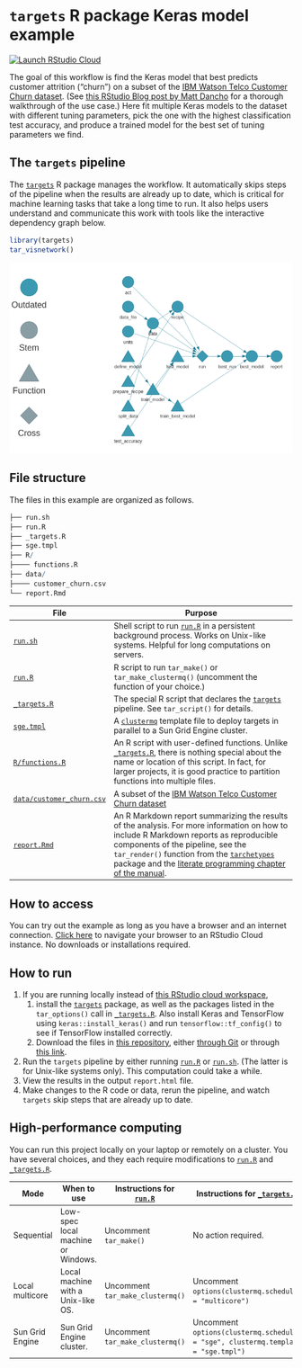 
# `targets` R package Keras model example

[![Launch RStudio
Cloud](https://img.shields.io/badge/RStudio-Cloud-blue)](https://rstudio.cloud/project/1430828/)

The goal of this workflow is find the Keras model that best predicts
customer attrition (“churn”) on a subset of the [IBM Watson Telco
Customer Churn
dataset](https://www.ibm.com/communities/analytics/watson-analytics-blog/predictive-insights-in-the-telco-customer-churn-data-set/).
(See [this RStudio Blog post by Matt
Dancho](https://blogs.rstudio.com/ai/posts/2018-01-11-keras-customer-churn/)
for a thorough walkthrough of the use case.) Here fit multiple Keras
models to the dataset with different tuning parameters, pick the one
with the highest classification test accuracy, and produce a trained
model for the best set of tuning parameters we find.

## The `targets` pipeline

The [`targets`](https://github.com/wlandau/targets) R package manages
the workflow. It automatically skips steps of the pipeline when the
results are already up to date, which is critical for machine learning
tasks that take a long time to run. It also helps users understand and
communicate this work with tools like the interactive dependency graph
below.

``` r
library(targets)
tar_visnetwork()
```

![](./images/graph.png)

## File structure

The files in this example are organized as follows.

``` r
├── run.sh
├── run.R
├── _targets.R
├── sge.tmpl
├── R/
├──── functions.R
├── data/
├──── customer_churn.csv
└── report.Rmd
```

| File                                                                                                      | Purpose                                                                                                                                                                                                                                                                                                                                                                                                     |
| --------------------------------------------------------------------------------------------------------- | ----------------------------------------------------------------------------------------------------------------------------------------------------------------------------------------------------------------------------------------------------------------------------------------------------------------------------------------------------------------------------------------------------------- |
| [`run.sh`](https://github.com/wlandau/targets-keras/blob/master/run.sh)                                   | Shell script to run [`run.R`](https://github.com/wlandau/targets-keras/blob/master/run.R) in a persistent background process. Works on Unix-like systems. Helpful for long computations on servers.                                                                                                                                                                                                         |
| [`run.R`](https://github.com/wlandau/targets-keras/blob/master/run.R)                                     | R script to run `tar_make()` or `tar_make_clustermq()` (uncomment the function of your choice.)                                                                                                                                                                                                                                                                                                             |
| [`_targets.R`](https://github.com/wlandau/targets-keras/blob/master/_targets.R)                           | The special R script that declares the [`targets`](https://github.com/wlandau/targets) pipeline. See `tar_script()` for details.                                                                                                                                                                                                                                                                            |
| [`sge.tmpl`](https://github.com/wlandau/targets-keras/blob/master/sge.tmpl)                               | A [`clustermq`](https://github.com/mschubert/clustermq) template file to deploy targets in parallel to a Sun Grid Engine cluster.                                                                                                                                                                                                                                                                           |
| [`R/functions.R`](https://github.com/wlandau/targets-keras/blob/master/R/functions.R)                     | An R script with user-defined functions. Unlike [`_targets.R`](https://github.com/wlandau/targets-keras/blob/master/_targets.R), there is nothing special about the name or location of this script. In fact, for larger projects, it is good practice to partition functions into multiple files.                                                                                                          |
| [`data/customer_churn.csv`](https://github.com/wlandau/targets-keras/blob/master/data/customer_churn.csv) | A subset of the [IBM Watson Telco Customer Churn dataset](https://www.ibm.com/communities/analytics/watson-analytics-blog/predictive-insights-in-the-telco-customer-churn-data-set/)                                                                                                                                                                                                                        |
| [`report.Rmd`](https://github.com/wlandau/targets-keras/blob/master/report.Rmd)                           | An R Markdown report summarizing the results of the analysis. For more information on how to include R Markdown reports as reproducible components of the pipeline, see the `tar_render()` function from the [`tarchetypes`](https://wlandau.github.io/tarchetypes) package and the [literate programming chapter of the manual](https://wlandau.github.io/targets-manual/files.html#literate-programming). |

## How to access

You can try out the example as long as you have a browser and an
internet connection. [Click
here](https://rstudio.cloud/project/1430828/) to navigate your browser
to an RStudio Cloud instance. No downloads or installations required.

## How to run

1.  If you are running locally instead of [this RStudio cloud
    workspace](https://rstudio.cloud/project/1430828/),
    1.  install the [`targets`](https://github.com/wlandau/targets)
        package, as well as the packages listed in the `tar_options()`
        call in
        [`_targets.R`](https://github.com/wlandau/targets-keras/blob/master/_targets.R).
        Also install Keras and TensorFlow using `keras::install_keras()`
        and run `tensorflow::tf_config()` to see if TensorFlow installed
        correctly.
    2.  Download the files in [this
        repository](https://github.com/wlandau/targets-keras), either
        [through
        Git](https://happygitwithr.com/existing-github-first.html#new-rstudio-project-via-git-clone)
        or through [this
        link](https://github.com/wlandau/targets-keras/archive/master.zip).
2.  Run the `targets` pipeline by either running
    [`run.R`](https://github.com/wlandau/targets-keras/blob/master/run.R)
    or
    [`run.sh`](https://github.com/wlandau/targets-keras/blob/master/run.sh).
    (The latter is for Unix-like systems only). This computation could
    take a while.
3.  View the results in the output `report.html` file.
4.  Make changes to the R code or data, rerun the pipeline, and watch
    `targets` skip steps that are already up to date.

## High-performance computing

You can run this project locally on your laptop or remotely on a
cluster. You have several choices, and they each require modifications
to [`run.R`](https://github.com/wlandau/targets-keras/blob/master/run.R)
and
[`_targets.R`](https://github.com/wlandau/targets-keras/blob/master/_targets.R).

| Mode            | When to use                        | Instructions for [`run.R`](https://github.com/wlandau/targets-keras/blob/master/run.R) | Instructions for [`_targets.R`](https://github.com/wlandau/targets-keras/blob/master/_targets.R) |
| --------------- | ---------------------------------- | -------------------------------------------------------------------------------------- | ------------------------------------------------------------------------------------------------ |
| Sequential      | Low-spec local machine or Windows. | Uncomment `tar_make()`                                                                 | No action required.                                                                              |
| Local multicore | Local machine with a Unix-like OS. | Uncomment `tar_make_clustermq()`                                                       | Uncomment `options(clustermq.scheduler = "multicore")`                                           |
| Sun Grid Engine | Sun Grid Engine cluster.           | Uncomment `tar_make_clustermq()`                                                       | Uncomment `options(clustermq.scheduler = "sge", clustermq.template = "sge.tmpl")`                |
